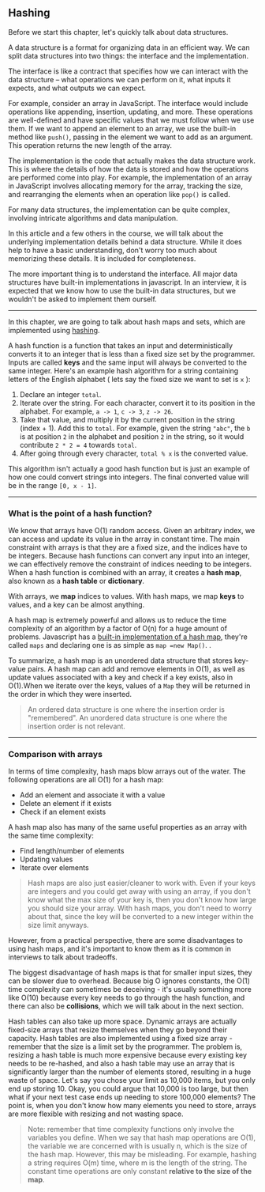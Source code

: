 ## Hashing 

Before we start this chapter, let's quickly talk about data structures.

A data structure is a format for organizing data in an efficient way. We can split data structures into two things: the interface and the implementation.

The interface is like a contract that specifies how we can interact with the data structure – what operations we can perform on it, what inputs it expects, and what outputs we can expect.

For example, consider an array in JavaScript. The interface would include operations like appending, insertion, updating, and more. These operations are well-defined and have specific values that we must follow when we use them. If we want to append an element to an array, we use the built-in method like `push()`, passing in the element we want to add as an argument. This operation returns the new length of the array.

The implementation is the code that actually makes the data structure work. This is where the details of how the data is stored and how the operations are performed come into play. For example, the implementation of an array in JavaScript involves allocating memory for the array, tracking the size, and rearranging the elements when an operation like `pop()` is called.

For many data structures, the implementation can be quite complex, involving intricate algorithms and data manipulation. 

In this article and a few others in the course, we will talk about  the underlying implementation details behind a data structure. While it  does help to have a basic understanding, don't worry too much about  memorizing these details. It is  included  for completeness.

The more important thing is to understand the interface. All major  data structures have built-in implementations in javascript. In an interview, it is expected that we know how to use the  built-in data structures, but we wouldn't be asked to implement them  ourself.

------

In this chapter, we are going to talk about hash maps and sets, which are implemented using [hashing](https://en.wikipedia.org/wiki/Hash_function).

A hash function is a function that takes an input and  deterministically converts it to an integer that is less than a fixed  size set by the programmer. Inputs are called **keys** and  the same input will always be converted to the same integer. Here's an  example hash algorithm for a string containing letters of the English  alphabet ( lets say the fixed size we want to set is `x` ):

1. Declare an integer `total`.
2. Iterate over the string. For each character, convert it to its position in the alphabet. For example, `a -> 1`, `c -> 3`, `z -> 26`.
3. Take that value, and multiply it by the current position in the string (index + 1). Add this to `total`. For example, given the string `"abc"`, the `b` is at position `2` in the alphabet and position `2` in the string, so it would contribute `2 * 2 = 4` towards `total`.
4. After going through every character, `total % x` is the converted value.

This algorithm isn't actually a good hash function but is just an  example of how one could convert strings into integers.  The final converted value will be in the range `[0, x - 1]`.

------

### What is the point of a hash function?

We know that arrays have O(1) random access. Given an arbitrary index, we can access and update its  value in the array in constant time. The main constraint with arrays is  that they are a fixed size, and the indices have to be integers. Because hash functions can convert any input into an integer, we can  effectively remove the constraint of indices needing to be integers.  When a hash function is combined with an array, it creates a **hash map**, also known as a **hash table** or **dictionary**.

With arrays, we **map** indices to values. With hash maps, we map **keys** to values, and a key can be almost anything. 

A hash map  is extremely powerful and allows us to reduce the  time complexity of an algorithm by a factor of O(n) for a huge amount of problems. Javascript has a [built-in implementation of a hash map](https://en.wikipedia.org/wiki/Hash_table#Implementations),  they're called `maps` and declaring one is as simple as `map =new Map()`. .

To summarize, a hash map is an unordered data structure that stores key-value pairs. A hash map can add and remove elements in O(1), as well as update values associated with a key and check if a key exists, also in O(1).When we iterate over the keys, values of a `Map`  they will be returned in the order in which they were inserted.

> An ordered data structure is one where the insertion order is  "remembered". An unordered data structure is one where the insertion  order is not relevant.

------

### Comparison with arrays

In terms of time complexity, hash maps blow arrays out of the water. The following operations are all O(1) for a hash map:

- Add an element and associate it with a value
- Delete an element if it exists
- Check if an element exists

A hash map also has many of the same useful properties as an array with the same time complexity:

- Find length/number of elements
- Updating values
- Iterate over elements

> Hash maps are also just easier/cleaner to work with. Even if your  keys are integers and you could get away with using an array, if you  don't know what the max size of your key is, then you don't know how  large you should size your array. With hash maps, you don't need to  worry about that, since the key will be converted to a new integer  within the size limit anyways.

However, from a practical perspective, there are some disadvantages  to using hash maps, and it's important to know them as it is common in  interviews to talk about tradeoffs.

The biggest disadvantage of hash maps is that for smaller input  sizes, they can be slower due to overhead. Because big O ignores  constants, the O(1) time complexity can sometimes be deceiving - it's usually something more like O(10) because every key needs to go through the hash function, and there can also be **collisions**, which we will talk about in the next section.

Hash tables can also take up more space. Dynamic arrays are actually  fixed-size arrays that resize themselves when they go beyond their  capacity. Hash tables are also implemented using a fixed size array -  remember that the size is a limit set by the programmer. The problem is, resizing a hash table is much more expensive because every existing key needs to be re-hashed, and also a hash table may use an array that is  significantly larger than the number of elements stored, resulting in a  huge waste of space. Let's say you chose your limit as 10,000 items, but you only end up storing 10. Okay, you could argue that 10,000 is too  large, but then what if your next test case ends up needing to store  100,000 elements? The point is, when you don't know how many elements  you need to store, arrays are more flexible with resizing and not  wasting space.

> Note: remember that time complexity functions only involve the variables you define. When we say that hash map operations are O(1), the variable we are concerned with is usually n, which is the size of the hash map. However, this may be misleading. For example, hashing a string requires O(m) time, where m is the length of the string. The constant time operations are only constant **relative to the size of the map**.